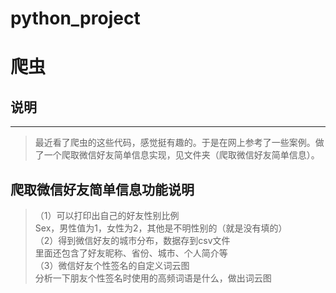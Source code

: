 # python_project
爬虫
==========
## 说明<br>
----------------
>最近看了爬虫的这些代码，感觉挺有趣的。于是在网上参考了一些案例。做了一个爬取微信好友简单信息实现，见文件夹（爬取微信好友简单信息）。<br>
## 爬取微信好友简单信息功能说明<br>
>（1）可以打印出自己的好友性别比例<br>
>Sex，男性值为1，女性为2，其他是不明性别的（就是没有填的）<br>
>（2）得到微信好友的城市分布，数据存到csv文件<br>
>里面还包含了好友昵称、省份、城市、个人简介等<br>
>（3）微信好友个性签名的自定义词云图<br>
>分析一下朋友个性签名时使用的高频词语是什么，做出词云图
